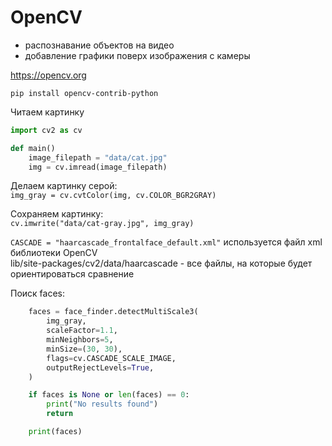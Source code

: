 # OpenCV

- распознавание объектов на видео
- добавление графики поверх изображения с камеры

https://opencv.org

`pip install opencv-contrib-python`  

Читаем картинку
```python
import cv2 as cv

def main()
    image_filepath = "data/cat.jpg"
    img = cv.imread(image_filepath)
```

Делаем картинку серой:  
`img_gray = cv.cvtColor(img, cv.COLOR_BGR2GRAY)`  

Сохраняем картинку:  
`cv.imwrite("data/cat-gray.jpg", img_gray)`  

`CASCADE = "haarcascade_frontalface_default.xml"` используется файл xml библиотеки OpenCV  
lib/site-packages/cv2/data/haarcascade  - все файлы, на которые будет ориентироваться сравнение


Поиск faces: 
```python
    faces = face_finder.detectMultiScale3(
        img_gray,
        scaleFactor=1.1,
        minNeighbors=5,
        minSize=(30, 30),
        flags=cv.CASCADE_SCALE_IMAGE,
        outputRejectLevels=True,
    )

    if faces is None or len(faces) == 0:
        print("No results found")
        return

    print(faces)
```  


